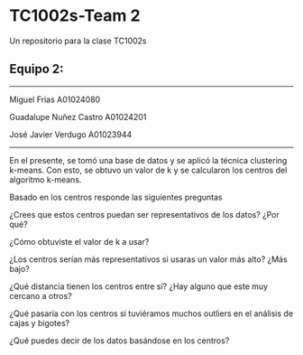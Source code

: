 # TC1002s-Team 2
Un repositorio para la clase TC1002s

## Equipo 2:
---
Miguel Frias A01024080

Guadalupe Nuñez Castro A01024201

José Javier Verdugo A01023944

---
En el presente, se tomó una base de datos y se aplicó la técnica clustering k-means. Con esto, se obtuvo un valor de k y se calcularon los centros del algoritmo k-means.


Basado en los centros responde las siguientes preguntas

¿Crees que estos centros puedan ser representativos de los datos? ¿Por qué?

¿Cómo obtuviste el valor de k a usar?

¿Los centros serían más representativos si usaras un valor más alto? ¿Más bajo?

¿Qué distancia tienen los centros entre sí? ¿Hay alguno que este muy cercano a otros?

¿Qué pasaría con los centros si tuviéramos muchos outliers en el análisis de cajas y bigotes?

¿Qué puedes decir de los datos basándose en los centros?
